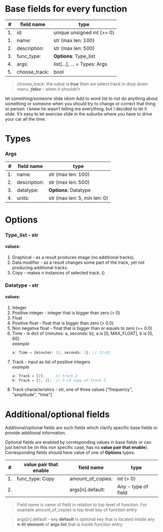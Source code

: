 # Base fields for every function

| #     | field name    | type                          |
| :---: | ---           | ---                           |
| 1.    | id:           | unique unsigned int (>= 0)    |
| 1.    | name:         | str (max len: 100)            |
| 2.    | description:  | str (max len: 500)            |
| 3.    | func_type:    | **Options**: Type_list        |
| 4.    | args:         | list[...], ... = Types: Args  |
| 5.    | choose_track: | bool                          |

> choose_track: the value is ***true*** then we select track in drop down menu. ***false*** - when it shouldn't.

let something/someone slide
idiom
Add to word list
to not do anything about something or someone when you should try to change or correct that thing or person:
I knew he wasn’t telling me everything, but I decided to let it slide.
It’s easy to let exercise slide in the suburbs where you have to drive your car all the time.
# Types

### **Args**

| #     | field name   | type                          |
| :---: | ---          | ---                           |
| 1.    | name:        | str (max len: 100)            |
| 2.    | description: | str (max len: 500)            |
| 3.    | datatype:    | **Options**: Datatype         |
| 4.    | units:       | str (max len: 5, min len: 0)  |


# Options

### **Type_list** - str
#### values:
1. Graphical - as a result produces image (no additional tracks).
2. Data modifier - as a result changes some part of the track, yet not producing.additional tracks.
3. Copy - makes n instances of selected track. ()

### **Datatype** - str
#### values:
1. Integer
2. Positive integer - integer that is bigger than zero (> 0)
3. Float
4. Positive float - float that is bigger than zero (> 0.0)
5. Non negative float - float that is bigger than or equals to zero (>= 0.0)
6. Time - is dict of {minutes: a, seconds: b}, a is [0, MAX_FLOAT], b is [0, 60] <br/>
    *example*
    ```ts
    a: Time = {minutes: 12, seconds: 1}; // 12:01
    ```
7. Track - input as list of positive integers <br/>
    *example* <br/>
    ```ts
    a: Track = [2];     // track 2
    b: Track = [2, 3];  // 3-rd copy of track 2
    ```
8. Track characteristics - str, one of three values ["frequency", "amplitude", "time"]
# Additional/optional fields
Additional/optional fields are such fields which clarify specific base fields or provide additional information.

Optional fields are enabled by corresponding values in base fields or can just be/not be (in this non specific case, has no **value pair that enable**). Corresponding fields should have value of one of **Options** types.

| #     | value pair that enable | field name        | type                          |
| :---: | ---                    | ---               | ---                           |
| 1.    | func_type: Copy        | amount_of_copies: | int (> 0)                     |
| 2.    |                        | args[n].default:  | Any - type of field           |

> Field name is name of field in relation to top level of function. For example amount_of_copies is top level key of function entry

> args[n].default - key **default** is optional key that is located inside any **n-th element** of **args list** that is inside function entry

